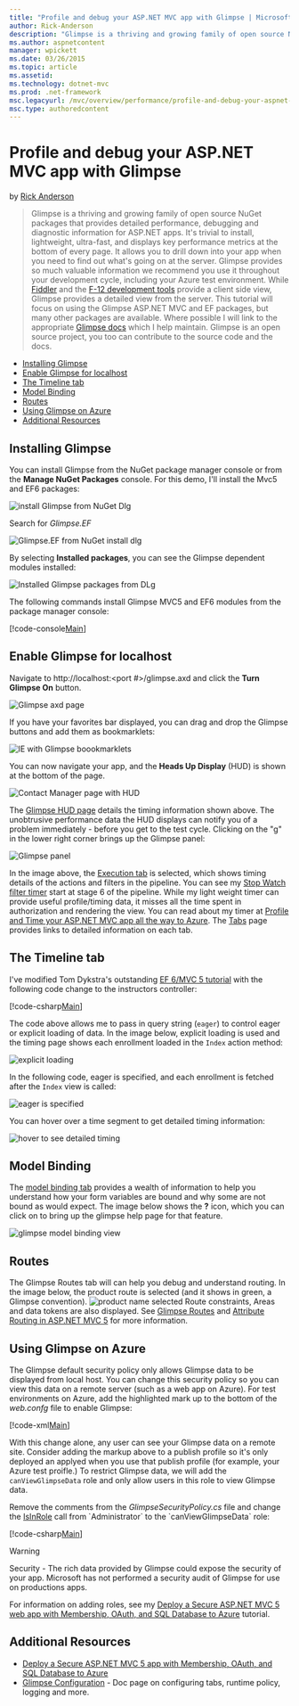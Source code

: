 ```yaml
---
title: "Profile and debug your ASP.NET MVC app with Glimpse | Microsoft Docs"
author: Rick-Anderson
description: "Glimpse is a thriving and growing family of open source NuGet packages that provides detailed performance, debugging and diagnostic information for ASP.NET a..."
ms.author: aspnetcontent
manager: wpickett
ms.date: 03/26/2015
ms.topic: article
ms.assetid: 
ms.technology: dotnet-mvc
ms.prod: .net-framework
msc.legacyurl: /mvc/overview/performance/profile-and-debug-your-aspnet-mvc-app-with-glimpse
msc.type: authoredcontent
---
```

Profile and debug your ASP.NET MVC app with Glimpse
====================
by [Rick Anderson](https://github.com/Rick-Anderson)

> Glimpse is a thriving and growing family of open source NuGet packages that provides detailed performance, debugging and diagnostic information for ASP.NET apps. It's trivial to install, lightweight, ultra-fast, and displays key performance metrics at the bottom of every page. It allows you to drill down into your app when you need to find out what's going on at the server. Glimpse provides so much valuable information we recommend you use it throughout your development cycle, including your Azure test environment. While [Fiddler](http://www.telerik.com/fiddler) and the [F-12 development tools](https://msdn.microsoft.com/en-us/library/ie/gg589512(v=vs.85).aspx) provide a client side view, Glimpse provides a detailed view from the server. This tutorial will focus on using the Glimpse ASP.NET MVC and EF packages, but many other packages are available. Where possible I will link to the appropriate [Glimpse docs](http://getglimpse.com/Docs/) which I help maintain. Glimpse is an open source project, you too can contribute to the source code and the docs.


- [Installing Glimpse](#ig)
- [Enable Glimpse for localhost](#eg)
- [The Timeline tab](#Time)
- [Model Binding](#mb)
- [Routes](#route)
- [Using Glimpse on Azure](#da)
- [Additional Resources](#addRes)

<a id="ig"></a>
## Installing Glimpse

You can install Glimpse from the NuGet package manager console or from the **Manage NuGet Packages** console. For this demo, I'll install the Mvc5 and EF6 packages:

![install Glimpse from NuGet Dlg](profile-and-debug-your-aspnet-mvc-app-with-glimpse/_static/image1.png)

Search for *Glimpse.EF*

![Glimpse.EF from NuGet install dlg](profile-and-debug-your-aspnet-mvc-app-with-glimpse/_static/image2.png)

By selecting **Installed packages**, you can see the Glimpse dependent modules installed:

![Installed Glimpse packages from DLg](profile-and-debug-your-aspnet-mvc-app-with-glimpse/_static/image3.png)

The following commands install Glimpse MVC5 and EF6 modules from the package manager console:

[!code-console[Main](profile-and-debug-your-aspnet-mvc-app-with-glimpse/samples/sample1.cmd)]

<a id="eg"></a>
## Enable Glimpse for localhost

Navigate to http://localhost:&lt;port #&gt;/glimpse.axd and click the **Turn Glimpse On** button.

![Glimpse axd page](profile-and-debug-your-aspnet-mvc-app-with-glimpse/_static/image4.png)

If you have your favorites bar displayed, you can drag and drop the Glimpse buttons and add them as bookmarklets:

![IE with Glimpse boookmarklets](profile-and-debug-your-aspnet-mvc-app-with-glimpse/_static/image5.png)

You can now navigate your app, and the **Heads Up Display** (HUD) is shown at the bottom of the page.

![Contact Manager page with HUD](profile-and-debug-your-aspnet-mvc-app-with-glimpse/_static/image6.png)

The [Glimpse HUD page](http://getglimpse.com/Docs/Heads-up-Display) details the timing information shown above. The unobtrusive performance data the HUD displays can notify you of a problem immediately - before you get to the test cycle. Clicking on the &quot;g&quot; in the lower right corner brings up the Glimpse panel:

![Glimpse panel](profile-and-debug-your-aspnet-mvc-app-with-glimpse/_static/image7.png)

In the image above, the [Execution tab](http://getglimpse.com/Docs/Execution-Tab) is selected, which shows timing details of the actions and filters in the pipeline. You can see my [Stop Watch filter timer](http://www.nuget.org/packages/StopWatch/) start at stage 6 of the pipeline. While my light weight timer can provide useful profile/timing data, it misses all the time spent in authorization and rendering the view. You can read about my timer at [Profile and Time your ASP.NET MVC app all the way to Azure](https://blogs.msdn.com/b/webdev/archive/2014/07/29/profile-and-time-your-asp-net-mvc-app-all-the-way-to-azure.aspx). The [Tabs](http://getglimpse.com/Docs/Tabs) page provides links to detailed information on each tab.

<a id="Time"></a>
## The Timeline tab

I've modified Tom Dykstra's outstanding [EF 6/MVC 5 tutorial](../getting-started/getting-started-with-ef-using-mvc/creating-an-entity-framework-data-model-for-an-asp-net-mvc-application.md) with the following code change to the instructors controller:

[!code-csharp[Main](profile-and-debug-your-aspnet-mvc-app-with-glimpse/samples/sample2.cs?highlight=1,20-31)]

The code above allows me to pass in query string (`eager`) to control eager or explicit loading of data. In the image below, explicit loading is used and the timing page shows each enrollment loaded in the `Index` action method:

![explicit loading](profile-and-debug-your-aspnet-mvc-app-with-glimpse/_static/image8.png)

In the following code, eager is specified, and each enrollment is fetched after the `Index` view is called:

![eager is specified](profile-and-debug-your-aspnet-mvc-app-with-glimpse/_static/image9.png)

You can hover over a time segment to get detailed timing information:

![hover to see detailed timing](profile-and-debug-your-aspnet-mvc-app-with-glimpse/_static/image10.png)

<a id="mb"></a>
## Model Binding

The [model binding tab](http://getglimpse.com/Docs/Model-Binding-Tab) provides a wealth of information to help you understand how your form variables are bound and why some are not bound as would expect. The image below shows the **?** icon, which you can click on to bring up the glimpse help page for that feature.

![glimpse model binding view](profile-and-debug-your-aspnet-mvc-app-with-glimpse/_static/image11.png)

<a id="route"></a>
## Routes

 The Glimpse Routes tab will can help you debug and understand routing. In the image below, the product route is selected (and it shows in green, a Glimpse convention). ![product name selected](profile-and-debug-your-aspnet-mvc-app-with-glimpse/_static/image12.png) Route constraints, Areas and data tokens are also displayed. See [Glimpse Routes](http://getglimpse.com/Docs/Routes-Tab) and [Attribute Routing in ASP.NET MVC 5](https://blogs.msdn.com/b/webdev/archive/2013/10/17/attribute-routing-in-asp-net-mvc-5.aspx) for more information. 

<a id="da"></a>
## Using Glimpse on Azure

The Glimpse default security policy only allows Glimpse data to be displayed from local host. You can change this security policy so you can view this data on a remote server (such as a web app on Azure). For test environments on Azure, add the highlighted mark up to the bottom of the *web.confg* file to enable Glimpse:

[!code-xml[Main](profile-and-debug-your-aspnet-mvc-app-with-glimpse/samples/sample3.xml?highlight=2-6)]

With this change alone, any user can see your Glimpse data on a remote site. Consider adding the markup above to a publish profile so it's only deployed an applyed when you use that publish profile (for example, your Azure test proifle.) To restrict Glimpse data, we will add the `canViewGlimpseData` role and only allow users in this role to view Glimpse data.

Remove the comments from the *GlimpseSecurityPolicy.cs* file and change the [IsInRole](https://msdn.microsoft.com/en-us/library/system.security.principal.iprincipal.isinrole(v=vs.110).aspx) call from `Administrator` to the `canViewGlimpseData` role:

[!code-csharp[Main](profile-and-debug-your-aspnet-mvc-app-with-glimpse/samples/sample4.cs?highlight=6)]

> [!WARNING]
> Security - The rich data provided by Glimpse could expose the security of your app. Microsoft has not performed a security audit of Glimpse for use on productions apps.


For information on adding roles, see my [Deploy a Secure ASP.NET MVC 5 web app with Membership, OAuth, and SQL Database to Azure](https://azure.microsoft.com/en-us/documentation/articles/web-sites-dotnet-deploy-aspnet-mvc-app-membership-oauth-sql-database/) tutorial.

<a id="addRes"></a>
## Additional Resources

- [Deploy a Secure ASP.NET MVC 5 app with Membership, OAuth, and SQL Database to Azure](https://azure.microsoft.com/en-us/documentation/articles/web-sites-dotnet-deploy-aspnet-mvc-app-membership-oauth-sql-database/)
- [Glimpse Configuration](http://getglimpse.com/Docs/Configuration) - Doc page on configuring tabs, runtime policy, logging and more.